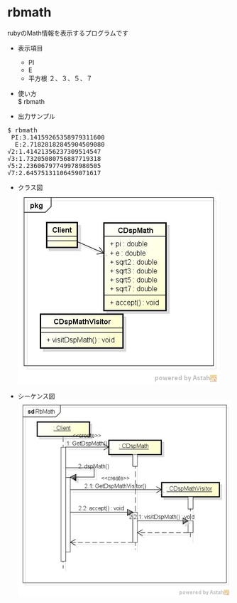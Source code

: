 rbmath
======
rubyのMath情報を表示するプログラムです

* 表示項目
  - PI
  - E
  - 平方根
    ２、３、５、７  

* 使い方  
$ rbmath

* 出力サンプル  

<pre>
$ rbmath
 PI:3.14159265358979311600
  E:2.71828182845904509080
√2:1.41421356237309514547
√3:1.73205080756887719318
√5:2.23606797749978980505
√7:2.64575131106459071617
</pre>

* クラス図  
![rbmath](images/pkgRbMath.jpg)

* シーケンス図
![rbmath](images/sdRbMath.jpg)
